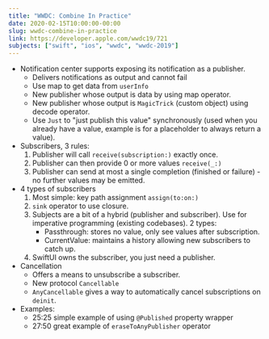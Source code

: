 ```yaml
---
title: "WWDC: Combine In Practice"
date: 2020-02-15T10:00:00-00:00
slug: wwdc-combine-in-practice
link: https://developer.apple.com/wwdc19/721
subjects: ["swift", "ios", "wwdc", "wwdc-2019"]
---
```


* Notification center supports exposing its notification as a publisher.
    * Delivers notifications as output and cannot fail
    * Use map to get data from `userInfo`
    * New publisher whose output is data by using map operator.
    * New publisher whose output is `MagicTrick` (custom object) using decode operator.
    * Use `Just` to "just publish this value" synchronously (used when you already have a value, example is for a placeholder to always return a value).
* Subscribers, 3 rules:
    1. Publisher will call `receive(subscription:)` exactly once.
    2. Publisher can then provide 0 or more values `receive(_:)`
    3. Publisher can send at most a single completion (finished or failure) - no further values may be emitted.
* 4 types of subscribers
    1. Most simple: key path assignment `assign(to:on:)`
    2. `sink` operator to use closure.
    3. Subjects are a bit of a hybrid (publisher and subscriber). Use for imperative programming (existing codebases). 2 types:
        * Passthrough: stores no value, only see values after subscription.
        * CurrentValue: maintains a history allowing new subscribers to catch up.
    4. SwiftUI owns the subscriber, you just need a publisher.
* Cancellation
    * Offers a means to unsubscribe a subscriber.
    * New protocol `Cancellable`
    * `AnyCancellable` gives a way to automatically cancel subscriptions on `deinit`.
* Examples:
    * 25:25 simple example of using `@Published` property wrapper
    * 27:50 great example of `eraseToAnyPublisher` operator